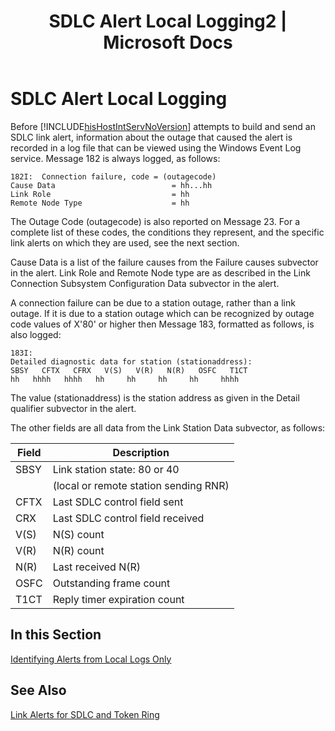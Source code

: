 ﻿---
title: "SDLC Alert Local Logging2 | Microsoft Docs"
ms.custom: ""
ms.date: "11/30/2017"
ms.prod: "host-integration-server"
ms.reviewer: ""
ms.suite: ""
ms.tgt_pltfrm: ""
ms.topic: "article"
ms.assetid: 057a29b4-5394-40c8-aae5-d2efee049b7a
caps.latest.revision: 4
---
# SDLC Alert Local Logging
Before [!INCLUDE[hisHostIntServNoVersion](../includes/hishostintservnoversion-md.md)] attempts to build and send an SDLC link alert, information about the outage that caused the alert is recorded in a log file that can be viewed using the Windows Event Log service. Message 182 is always logged, as follows:  
  
```  
182I:  Connection failure, code = (outagecode)  
Cause Data                          = hh...hh  
Link Role                           = hh  
Remote Node Type                    = hh  
```  
  
 The Outage Code (outagecode) is also reported on Message 23. For a complete list of these codes, the conditions they represent, and the specific link alerts on which they are used, see the next section.  
  
 Cause Data is a list of the failure causes from the Failure causes subvector in the alert. Link Role and Remote Node type are as described in the Link Connection Subsystem Configuration Data subvector in the alert.  
  
 A connection failure can be due to a station outage, rather than a link outage. If it is due to a station outage  which can be recognized by outage code values of X'80' or higher  then Message 183, formatted as follows, is also logged:  
  
```  
183I:  
Detailed diagnostic data for station (stationaddress):  
SBSY   CFTX   CFRX   V(S)   V(R)   N(R)   OSFC   T1CT  
hh   hhhh   hhhh   hh     hh     hh     hh     hhhh  
```  
  
 The value (stationaddress) is the station address as given in the Detail qualifier subvector in the alert.  
  
 The other fields are all data from the Link Station Data subvector, as follows:  
  
|Field|Description|  
|-----------|-----------------|  
|SBSY|Link station state: 80 or 40|  
||(local or remote station sending RNR)|  
|CFTX|Last SDLC control field sent|  
|CRX|Last SDLC control field received|  
|V(S)|N(S) count|  
|V(R)|N(R) count|  
|N(R)|Last received N(R)|  
|OSFC|Outstanding frame count|  
|T1CT|Reply timer expiration count|  
  
## In this Section  
 [Identifying Alerts from Local Logs Only](../core/identifying-alerts-from-local-logs-only2.md)  
  
## See Also  
 [Link Alerts for SDLC and Token Ring](../core/link-alerts-for-sdlc-and-token-ring1.md)
